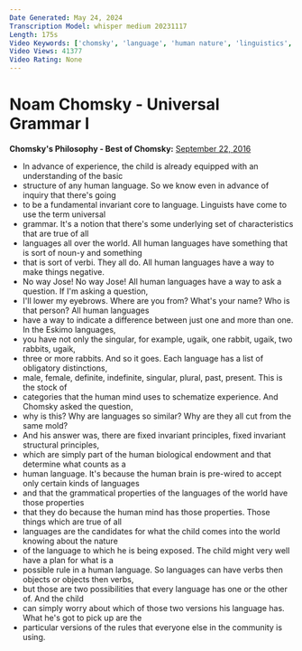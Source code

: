 ```yaml
---
Date Generated: May 24, 2024
Transcription Model: whisper medium 20231117
Length: 175s
Video Keywords: ['chomsky', 'language', 'human nature', 'linguistics', 'universal grammar']
Video Views: 41377
Video Rating: None
---
```


# Noam Chomsky - Universal Grammar I
**Chomsky's Philosophy - Best of Chomsky:** [September 22, 2016](https://www.youtube.com/watch?v=HxWE3i7_vmQ)
*  In advance of experience, the child is already equipped with an understanding of the basic
*  structure of any human language. So we know even in advance of inquiry that there's going
*  to be a fundamental invariant core to language. Linguists have come to use the term universal
*  grammar. It's a notion that there's some underlying set of characteristics that are true of all
*  languages all over the world. All human languages have something that is sort of noun-y and something
*  that is sort of verbi. They all do. All human languages have a way to make things negative.
*  No way Jose! No way Jose! All human languages have a way to ask a question. If I'm asking a question,
*  I'll lower my eyebrows. Where are you from? What's your name? Who is that person? All human languages
*  have a way to indicate a difference between just one and more than one. In the Eskimo languages,
*  you have not only the singular, for example, ugaik, one rabbit, ugaik, two rabbits, ugaik,
*  three or more rabbits. And so it goes. Each language has a list of obligatory distinctions,
*  male, female, definite, indefinite, singular, plural, past, present. This is the stock of
*  categories that the human mind uses to schematize experience. And Chomsky asked the question,
*  why is this? Why are languages so similar? Why are they all cut from the same mold?
*  And his answer was, there are fixed invariant principles, fixed invariant structural principles,
*  which are simply part of the human biological endowment and that determine what counts as a
*  human language. It's because the human brain is pre-wired to accept only certain kinds of languages
*  and that the grammatical properties of the languages of the world have those properties
*  that they do because the human mind has those properties. Those things which are true of all
*  languages are the candidates for what the child comes into the world knowing about the nature
*  of the language to which he is being exposed. The child might very well have a plan for what is a
*  possible rule in a human language. So languages can have verbs then objects or objects then verbs,
*  but those are two possibilities that every language has one or the other of. And the child
*  can simply worry about which of those two versions his language has. What he's got to pick up are the
*  particular versions of the rules that everyone else in the community is using.
